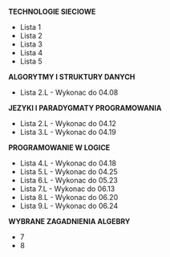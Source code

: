 **TECHNOLOGIE SIECIOWE**
- Lista 1
- Lista 2
- Lista 3
- Lista 4
- Lista 5

**ALGORYTMY I STRUKTURY DANYCH**

- Lista 2.L - Wykonac do 04.08 

**JEZYKI I PARADYGMATY PROGRAMOWANIA**

- Lista 2.L - Wykonac do 04.12
- Lista 3.L - Wykonac do 04.19

**PROGRAMOWANIE W LOGICE**

- Lista 4.L - Wykonac do 04.18
- Lista 5.L - Wykonac do 04.25
- Lista 6.L - Wykonac do 05.23
- Lista 7.L - Wykonac do 06.13
- Lista 8.L - Wykonac do 06.20
- Lista 9.L - Wykonac do 06.24

**WYBRANE ZAGADNIENIA ALGEBRY**

- 7
- 8